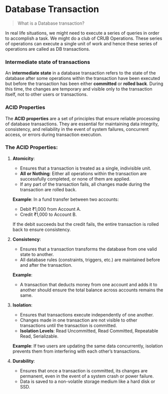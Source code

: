 # Database Transaction

> What is a Database transaction?

In real life situations, we might need to execute a series of queries in order to accomplish a task. We might do a club of CRUB Operations. These series of operations can execute a single unit of work and hence these series of operations are called as DB transactions.


### Intermediate state of transactions

An **intermediate state** in a database transaction refers to the state of the database after some operations within the transaction have been executed but before the transaction has been either **committed** or **rolled back**. During this time, the changes are temporary and visible only to the transaction itself, not to other users or transactions.


### ACID Properties 

The **ACID properties** are a set of principles that ensure reliable processing of database transactions. They are essential for maintaining data integrity, consistency, and reliability in the event of system failures, concurrent access, or errors during transaction execution.

### The ACID Properties:

1. **Atomicity**:

   * Ensures that a transaction is treated as a single, indivisible unit.
   * **All or Nothing**: Either all operations within the transaction are successfully completed, or none of them are applied.
   * If any part of the transaction fails, all changes made during the transaction are rolled back.

   **Example**: In a fund transfer between two accounts:

   * Debit ₹1,000 from Account A.
   * Credit ₹1,000 to Account B.

   If the debit succeeds but the credit fails, the entire transaction is rolled back to ensure consistency.
2. **Consistency**:

   * Ensures that a transaction transforms the database from one valid state to another.
   * All database rules (constraints, triggers, etc.) are maintained before and after the transaction.

   **Example**:

   * A transaction that deducts money from one account and adds it to another should ensure the total balance across accounts remains the same.
3. **Isolation**:

   * Ensures that transactions execute independently of one another.
   * Changes made in one transaction are not visible to other transactions until the transaction is committed.
   * **Isolation Levels**: Read Uncommitted, Read Committed, Repeatable Read, Serializable.

   **Example**: If two users are updating the same data concurrently, isolation prevents them from interfering with each other’s transactions.
4. **Durability**:

   * Ensures that once a transaction is committed, its changes are permanent, even in the event of a system crash or power failure.
   * Data is saved to a non-volatile storage medium like a hard disk or SSD.
